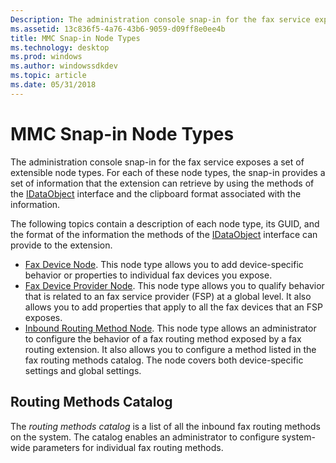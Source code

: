 ```yaml
---
Description: The administration console snap-in for the fax service exposes a set of extensible node types.
ms.assetid: 13c836f5-4a76-43b6-9059-d09ff8e0ee4b
title: MMC Snap-in Node Types
ms.technology: desktop
ms.prod: windows
ms.author: windowssdkdev
ms.topic: article
ms.date: 05/31/2018
---
```


# MMC Snap-in Node Types

The administration console snap-in for the fax service exposes a set of extensible node types. For each of these node types, the snap-in provides a set of information that the extension can retrieve by using the methods of the [IDataObject](http://msdn.microsoft.com/en-us/library/ms688421.aspx) interface and the clipboard format associated with the information.

The following topics contain a description of each node type, its GUID, and the format of the information the methods of the [IDataObject](http://msdn.microsoft.com/en-us/library/ms688421.aspx) interface can provide to the extension.

-   [Fax Device Node](-mfax-fax-device-node.md). This node type allows you to add device-specific behavior or properties to individual fax devices you expose.
-   [Fax Device Provider Node](-mfax-fax-device-provider-node.md). This node type allows you to qualify behavior that is related to an fax service provider (FSP) at a global level. It also allows you to add properties that apply to all the fax devices that an FSP exposes.
-   [Inbound Routing Method Node](-mfax-inbound-routing-method-node.md). This node type allows an administrator to configure the behavior of a fax routing method exposed by a fax routing extension. It also allows you to configure a method listed in the fax routing methods catalog. The node covers both device-specific settings and global settings.

## Routing Methods Catalog

The *routing methods catalog* is a list of all the inbound fax routing methods on the system. The catalog enables an administrator to configure system-wide parameters for individual fax routing methods.

 

 



